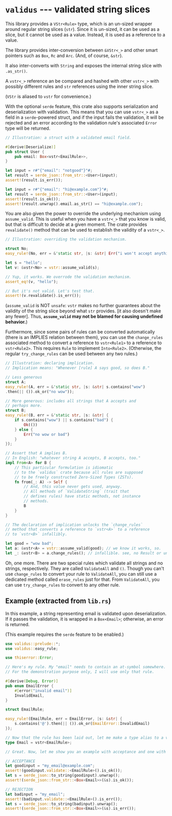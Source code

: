 # `validus` --- validated string slices

This library provides a `VStr<Rule>` type, which is an un-sized
wrapper around regular string slices (`str`). Since it is un-sized,
it can be used as a slice, but it cannot be used as a value. Instead,
it is used as a reference to a value.

The library provides inter-conversion between `&VStr<_>` and
other smart pointers such as `Box`, `Rc` and `Arc`. (And,
of course, `&str`).

It also inter-converts with `String` and exposes the internal
string slice with `.as_str()`.

A `vstr<_>` reference an be compared and hashed with other
`vstr<_>` with possibly different rules and `str` references
using the inner string slice.

(`VStr` is aliased to `vstr` for convenience.)

With the optional `serde` feature, this crate also
supports serialization and deserialization with validation.
This means that you can use `vstr<_>` as a field in a
`serde`-powered struct, and if the input fails the validation,
it will be rejected and an error according to the validation
rule's associated `Error` type will be returned.

```rust
// Illustration: a struct with a validated email field.

#[derive(Deserialize)]
pub struct User {
    pub email: Box<vstr<EmailRule>>,
}

let input = r#"{"email": "notgood"}"#;
let result = serde_json::from_str::<User>(input);
assert!(result.is_err());

let input = r#"{"email": "hi@example.com"}"#;
let result = serde_json::from_str::<User>(input);
assert!(result.is_ok());
assert!(result.unwrap().email.as_str() == "hi@example.com");
```

You are also given the power to override the underlying
mechanism using `assume_valid`. This is useful when you
have a `vstr<_>` that you know is valid, but that is difficult to
decide at a given moment. The crate provides `revalidate()`
method that can be used to establish the validity of a
`vstr<_>`.

```rust
// Illustration: overriding the validation mechanism.

struct No;
easy_rule!(No, err = &'static str, |s: &str| Err("i won't accept anything"));

let s = "hello";
let v: &vstr<No> = vstr::assume_valid(s);

// Yup, it works. We overrode the validation mechanism.
assert_eq!(v, "hello");

// But it's not valid. Let's test that.
assert!(v.revalidate().is_err());
```

(`assume_valid` is NOT `unsafe`: `vstr` makes no further
guarantees about the validity of the string slice beyond what
`str` provides. \[it also doesn't make any fewer\].
Thus, **`assume_valid` may not be blamed for
causing undefined behavior.**)

Furthermore, since some pairs of rules can be converted
automatically (there is an IMPLIES relation between them),
you can use the `change_rules` associated method to
convert a reference to `vstr<Rule1>` to a reference to
`vstr<Rule2>`. This requires `Rule` to implement `Into<Rule2>`.
(Otherwise, the regular `try_change_rules` can be used
between any two rules.)

```rust
// Illustration: declaring implication.
// Implication means: "Whenever [rule] A says good, so does B."

// Less generous
struct A;
easy_rule!(A, err = &'static str, |s: &str| s.contains("wow")
.then(|| ()).ok_or("no wow"));

// More generous: includes all strings that A accepts and
// perhaps more.
struct B;
easy_rule!(B, err = &'static str, |s: &str| {
    if s.contains("wow") || s.contains("bad") {
        Ok(())
    } else {
        Err("no wow or bad")
    }
});

// Assert that A implies B.
// In English: "whatever string A accepts, B accepts, too."
impl From<A> for B {
    // This particular formulation is idiomatic
    // to the `validus` crate because all rules are supposed
    // to be freely constructed Zero-Sized Types (ZSTs).
    fn from(_: A) -> Self {
        // And, this value never gets used, anyway.
        // All methods of `ValidateString` (trait that
        // defines rules) have static methods, not instance
        // methods.
        B
    }
}

// The declaration of implication unlocks the `change_rules`
// method that converts a reference to `vstr<A>` to a reference
// to `vstr<B>` infallibly.

let good = "wow bad";
let a: &vstr<A> = vstr::assume_valid(good); // we know it works, so.
let _: &vstr<B> = a.change_rules(); // infallible. see, no Result or unwrap().
```

Oh, one more. There are two special rules which validate
all strings and no strings, respectively. They are called
`ValidateAll` and `()`. Though you can't use `change_rules`
to convert your rule to `ValidateAll`, you can still use
a dedicated method called `erase_rules` just for that.
From `ValidateAll`, you can use `try_change_rules` to
convert to any other rule.

## Example (extracted from `lib.rs`)

In this example, a string representing email is validated upon
deserialization. If it passes the validation, it is wrapped in a
`Box<Email>`; otherwise, an error is returned.

(This example requires the `serde` feature to be enabled.)

```rust
use validus::prelude::*;
use validus::easy_rule;

use thiserror::Error;

// Here's my rule. My "email" needs to contain an at-symbol somewhere.
// For the demonstration purpose only, I will use only that rule.

#[derive(Debug, Error)]
pub enum EmailError {
    #[error("invalid email")]
    InvalidEmail,
}

struct EmailRule;

easy_rule!(EmailRule, err = EmailError, |s: &str| {
    s.contains('@').then(|| ()).ok_or(EmailError::InvalidEmail)
});

// Now that the rule has been laid out, let me make a type alias to a validated email slice.
type Email = vstr<EmailRule>;

// Great. Now, let me show you an example with acceptance and one with rejection.

// ACCEPTANCE
let goodinput = "my_email@example.com";
assert!(goodinput.validate::<EmailRule>().is_ok());
let s = serde_json::to_string(goodinput).unwrap();
assert!(serde_json::from_str::<Box<Email>>(&s).is_ok());

// REJECTION
let badinput = "my_email";
assert!(badinput.validate::<EmailRule>().is_err());
let s = serde_json::to_string(badinput).unwrap();
assert!(serde_json::from_str::<Box<Email>>(&s).is_err());
```
